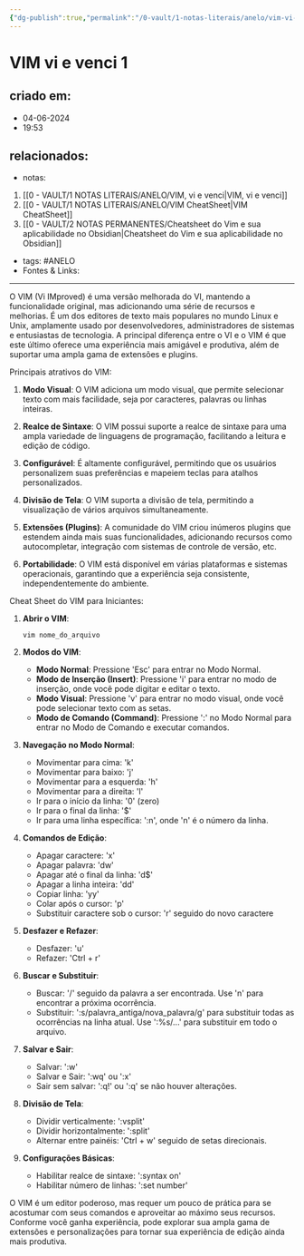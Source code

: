 ```yaml
---
{"dg-publish":true,"permalink":"/0-vault/1-notas-literais/anelo/vim-vi-e-venci-1/","tags":["ANELO"],"dgHomeLink":true,"dgShowLocalGraph":true,"dgShowFileTree":true,"dgEnableSearch":true}
---
```


# VIM vi e venci 1

## criado em: 
- 04-06-2024
- 19:53
## relacionados:
- notas:
1. [[0 - VAULT/1 NOTAS LITERAIS/ANELO/VIM, vi e venci\|VIM, vi e venci]]
2. [[0 - VAULT/1 NOTAS LITERAIS/ANELO/VIM CheatSheet\|VIM CheatSheet]]
3. [[0 - VAULT/2 NOTAS PERMANENTES/Cheatsheet do Vim e sua aplicabilidade no Obsidian\|Cheatsheet do Vim e sua aplicabilidade no Obsidian]]
- tags: #ANELO 
- Fontes & Links: 
---
O VIM (Vi IMproved) é uma versão melhorada do VI, mantendo a funcionalidade original, mas adicionando uma série de recursos e melhorias. É um dos editores de texto mais populares no mundo Linux e Unix, amplamente usado por desenvolvedores, administradores de sistemas e entusiastas de tecnologia. A principal diferença entre o VI e o VIM é que este último oferece uma experiência mais amigável e produtiva, além de suportar uma ampla gama de extensões e plugins.

Principais atrativos do VIM:

1. **Modo Visual**: O VIM adiciona um modo visual, que permite selecionar texto com mais facilidade, seja por caracteres, palavras ou linhas inteiras.

2. **Realce de Sintaxe**: O VIM possui suporte a realce de sintaxe para uma ampla variedade de linguagens de programação, facilitando a leitura e edição de código.

3. **Configurável**: É altamente configurável, permitindo que os usuários personalizem suas preferências e mapeiem teclas para atalhos personalizados.

4. **Divisão de Tela**: O VIM suporta a divisão de tela, permitindo a visualização de vários arquivos simultaneamente.

5. **Extensões (Plugins)**: A comunidade do VIM criou inúmeros plugins que estendem ainda mais suas funcionalidades, adicionando recursos como autocompletar, integração com sistemas de controle de versão, etc.

6. **Portabilidade**: O VIM está disponível em várias plataformas e sistemas operacionais, garantindo que a experiência seja consistente, independentemente do ambiente.

Cheat Sheet do VIM para Iniciantes:

1. **Abrir o VIM**:
   ```
   vim nome_do_arquivo
   ```

2. **Modos do VIM**:
   - **Modo Normal**: Pressione 'Esc' para entrar no Modo Normal.
   - **Modo de Inserção (Insert)**: Pressione 'i' para entrar no modo de inserção, onde você pode digitar e editar o texto.
   - **Modo Visual**: Pressione 'v' para entrar no modo visual, onde você pode selecionar texto com as setas.
   - **Modo de Comando (Command)**: Pressione ':' no Modo Normal para entrar no Modo de Comando e executar comandos.

3. **Navegação no Modo Normal**:
   - Movimentar para cima: 'k'
   - Movimentar para baixo: 'j'
   - Movimentar para a esquerda: 'h'
   - Movimentar para a direita: 'l'
   - Ir para o início da linha: '0' (zero)
   - Ir para o final da linha: '$'
   - Ir para uma linha específica: ':n', onde 'n' é o número da linha.

4. **Comandos de Edição**:
   - Apagar caractere: 'x'
   - Apagar palavra: 'dw'
   - Apagar até o final da linha: 'd$'
   - Apagar a linha inteira: 'dd'
   - Copiar linha: 'yy'
   - Colar após o cursor: 'p'
   - Substituir caractere sob o cursor: 'r' seguido do novo caractere

5. **Desfazer e Refazer**:
   - Desfazer: 'u'
   - Refazer: 'Ctrl + r'

6. **Buscar e Substituir**:
   - Buscar: '/' seguido da palavra a ser encontrada. Use 'n' para encontrar a próxima ocorrência.
   - Substituir: ':s/palavra_antiga/nova_palavra/g' para substituir todas as ocorrências na linha atual. Use ':%s/...' para substituir em todo o arquivo.

7. **Salvar e Sair**:
   - Salvar: ':w'
   - Salvar e Sair: ':wq' ou ':x'
   - Sair sem salvar: ':q!' ou ':q' se não houver alterações.

8. **Divisão de Tela**:
   - Dividir verticalmente: ':vsplit'
   - Dividir horizontalmente: ':split'
   - Alternar entre painéis: 'Ctrl + w' seguido de setas direcionais.

9. **Configurações Básicas**:
   - Habilitar realce de sintaxe: ':syntax on'
   - Habilitar número de linhas: ':set number'

O VIM é um editor poderoso, mas requer um pouco de prática para se acostumar com seus comandos e aproveitar ao máximo seus recursos. Conforme você ganha experiência, pode explorar sua ampla gama de extensões e personalizações para tornar sua experiência de edição ainda mais produtiva.